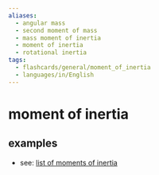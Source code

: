 ```yaml
---
aliases:
  - angular mass
  - second moment of mass
  - mass moment of inertia
  - moment of inertia
  - rotational inertia
tags:
  - flashcards/general/moment_of_inertia
  - languages/in/English
---
```


# moment of inertia

## examples

- see: [list of moments of inertia](list%20of%20moments%20of%20inertia.md)
